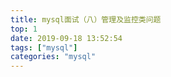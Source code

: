 ```yaml
---
title: mysql面试（八）管理及监控类问题
top: 1
date: 2019-09-18 13:52:54
tags: ["mysql"]
categories: "mysql"
---
```

